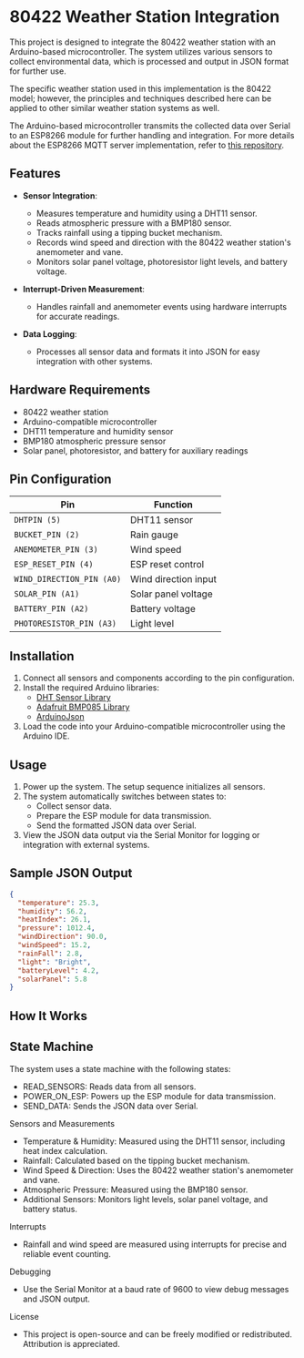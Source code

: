 # 80422 Weather Station Integration

This project is designed to integrate the 80422 weather station with an Arduino-based microcontroller. The system utilizes various sensors to collect environmental data, which is processed and output in JSON format for further use.

The specific weather station used in this implementation is the 80422 model; however, the principles and techniques described here can be applied to other similar weather station systems as well.

The Arduino-based microcontroller transmits the collected data over Serial to an ESP8266 module for further handling and integration. For more details about the ESP8266 MQTT server implementation, refer to
[this repository](https://github.com/petrusdaffue/esp01_server_mqtt).

## Features

- **Sensor Integration**:
  - Measures temperature and humidity using a DHT11 sensor.
  - Reads atmospheric pressure with a BMP180 sensor.
  - Tracks rainfall using a tipping bucket mechanism.
  - Records wind speed and direction with the 80422 weather station's anemometer and vane.
  - Monitors solar panel voltage, photoresistor light levels, and battery voltage.

- **Interrupt-Driven Measurement**:
  - Handles rainfall and anemometer events using hardware interrupts for accurate readings.

- **Data Logging**:
  - Processes all sensor data and formats it into JSON for easy integration with other systems.

## Hardware Requirements

- 80422 weather station
- Arduino-compatible microcontroller
- DHT11 temperature and humidity sensor
- BMP180 atmospheric pressure sensor
- Solar panel, photoresistor, and battery for auxiliary readings

## Pin Configuration

| **Pin**       | **Function**          |
|---------------|-----------------------|
| `DHTPIN (5)`  | DHT11 sensor          |
| `BUCKET_PIN (2)` | Rain gauge           |
| `ANEMOMETER_PIN (3)` | Wind speed       |
| `ESP_RESET_PIN (4)` | ESP reset control |
| `WIND_DIRECTION_PIN (A0)` | Wind direction input  |
| `SOLAR_PIN (A1)` | Solar panel voltage |
| `BATTERY_PIN (A2)` | Battery voltage    |
| `PHOTORESISTOR_PIN (A3)` | Light level |


## Installation

1. Connect all sensors and components according to the pin configuration.
2. Install the required Arduino libraries:
   - [DHT Sensor Library](https://github.com/adafruit/DHT-sensor-library)
   - [Adafruit BMP085 Library](https://github.com/adafruit/Adafruit-BMP085-Library)
   - [ArduinoJson](https://arduinojson.org/)
3. Load the code into your Arduino-compatible microcontroller using the Arduino IDE.

## Usage

1. Power up the system. The setup sequence initializes all sensors.
2. The system automatically switches between states to:
   - Collect sensor data.
   - Prepare the ESP module for data transmission.
   - Send the formatted JSON data over Serial.
3. View the JSON data output via the Serial Monitor for logging or integration with external systems.

## Sample JSON Output

```json
{
  "temperature": 25.3,
  "humidity": 56.2,
  "heatIndex": 26.1,
  "pressure": 1012.4,
  "windDirection": 90.0,
  "windSpeed": 15.2,
  "rainFall": 2.8,
  "light": "Bright",
  "batteryLevel": 4.2,
  "solarPanel": 5.8
}
```

## How It Works
## State Machine

The system uses a state machine with the following states:
- READ_SENSORS: Reads data from all sensors.
- POWER_ON_ESP: Powers up the ESP module for data transmission.
- SEND_DATA: Sends the JSON data over Serial.

Sensors and Measurements
- Temperature & Humidity: Measured using the DHT11 sensor, including heat index calculation.
- Rainfall: Calculated based on the tipping bucket mechanism.
- Wind Speed & Direction: Uses the 80422 weather station's anemometer and vane.
- Atmospheric Pressure: Measured using the BMP180 sensor.
- Additional Sensors: Monitors light levels, solar panel voltage, and battery status.

Interrupts
- Rainfall and wind speed are measured using interrupts for precise and reliable event counting.

Debugging
- Use the Serial Monitor at a baud rate of 9600 to view debug messages and JSON output.

License
- This project is open-source and can be freely modified or redistributed. Attribution is appreciated.
